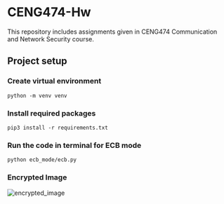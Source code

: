 # CENG474-Hw
This repository includes assignments given in CENG474 Communication and Network Security course.

## Project setup

### Create virtual environment
```
python -m venv venv 
```

### Install required packages
```
pip3 install -r requirements.txt
```
### Run the code in terminal for ECB mode

```
python ecb_mode/ecb.py
```

### Encrypted Image
![encrypted_image](https://github.com/snnehir/CENG474-Hw/ecb_mode/encryptedECB.jpg)
